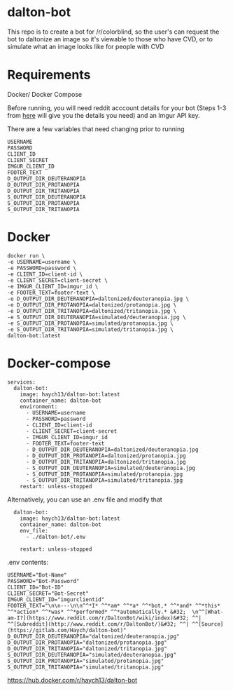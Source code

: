 # dalton-bot

This repo is to create a bot for /r/colorblind, so the user's can request the bot to daltonize an image so it's viewable to those who have CVD, or to simulate what an image looks like for people with CVD

# Requirements
Docker/ Docker Compose
  
Before running, you will need reddit acccount details for your bot (Steps 1-3 from [here](https://www.instructables.com/Reddit-Reply-Bot/) will give you the details you need) and an Imgur API key.  

There are a few variables that need changing prior to running

```
USERNAME
PASSWORD
CLIENT_ID
CLIENT_SECRET
IMGUR_CLIENT_ID
FOOTER_TEXT
D_OUTPUT_DIR_DEUTERANOPIA
D_OUTPUT_DIR_PROTANOPIA
D_OUTPUT_DIR_TRITANOPIA
S_OUTPUT_DIR_DEUTERANOPIA
S_OUTPUT_DIR_PROTANOPIA
S_OUTPUT_DIR_TRITANOPIA
```

# Docker 

```
docker run \
-e USERNAME=username \
-e PASSWORD=password \
-e CLIENT_ID=client-id \
-e CLIENT_SECRET=client-secret \
-e IMGUR_CLIENT_ID=imgur_id \
-e FOOTER_TEXT=footer-text \
-e D_OUTPUT_DIR_DEUTERANOPIA=daltonized/deuteranopia.jpg \
-e D_OUTPUT_DIR_PROTANOPIA=daltonized/protanopia.jpg \
-e D_OUTPUT_DIR_TRITANOPIA=daltonized/tritanopia.jpg \
-e S_OUTPUT_DIR_DEUTERANOPIA=simulated/deuteranopia.jpg \
-e S_OUTPUT_DIR_PROTANOPIA=simulated/protanopia.jpg \
-e S_OUTPUT_DIR_TRITANOPIA=simulated/tritanopia.jpg \
dalton-bot:latest
```
# Docker-compose
```
services:
  dalton-bot:
    image: haych13/dalton-bot:latest
    container_name: dalton-bot
    environment:
      - USERNAME=username
      - PASSWORD=password
      - CLIENT_ID=client-id
      - CLIENT_SECRET=client-secret
      - IMGUR_CLIENT_ID=imgur_id
      - FOOTER_TEXT=footer-text
      - D_OUTPUT_DIR_DEUTERANOPIA=daltonized/deuteranopia.jpg
      - D_OUTPUT_DIR_PROTANOPIA=daltonized/protanopia.jpg
      - D_OUTPUT_DIR_TRITANOPIA=daltonized/tritanopia.jpg
      - S_OUTPUT_DIR_DEUTERANOPIA=simulated/deuteranopia.jpg
      - S_OUTPUT_DIR_PROTANOPIA=simulated/protanopia.jpg
      - S_OUTPUT_DIR_TRITANOPIA=simulated/tritanopia.jpg
    restart: unless-stopped
```

Alternatively, you can use an .env file and modify that

```
  dalton-bot:
    image: haych13/dalton-bot:latest
    container_name: dalton-bot
    env_file:
      - ./dalton-bot/.env 
        
    restart: unless-stopped
```


.env contents:
```
USERNAME="Bot-Name"
PASSWORD="Bot-Password"
CLIENT_ID="Bot-ID"
CLIENT_SECRET="Bot-Secret"
IMGUR_CLIENT_ID="imgurclientid"
FOOTER_TEXT="\n\n---\n\n^^*I* ^^*am* ^^*a* ^^*bot,* ^^*and* ^^*this* ^^*action* ^^*was* ^^*performed* ^^*automatically.* &#32;  \n^^[What-am-I?](https://www.reddit.com/r/DaltonBot/wiki/index)&#32; ^^| ^^[Subreddit](http://www.reddit.com/r/DaltonBot/)&#32; ^^| ^^[Source](https://gitlab.com/Haych/dalton-bot)"
D_OUTPUT_DIR_DEUTERANOPIA="daltonized/deuteranopia.jpg"
D_OUTPUT_DIR_PROTANOPIA="daltonized/protanopia.jpg"
D_OUTPUT_DIR_TRITANOPIA="daltonized/tritanopia.jpg"
S_OUTPUT_DIR_DEUTERANOPIA="simulated/deuteranopia.jpg"
S_OUTPUT_DIR_PROTANOPIA="simulated/protanopia.jpg"
S_OUTPUT_DIR_TRITANOPIA="simulated/tritanopia.jpg"
```

https://hub.docker.com/r/haych13/dalton-bot
